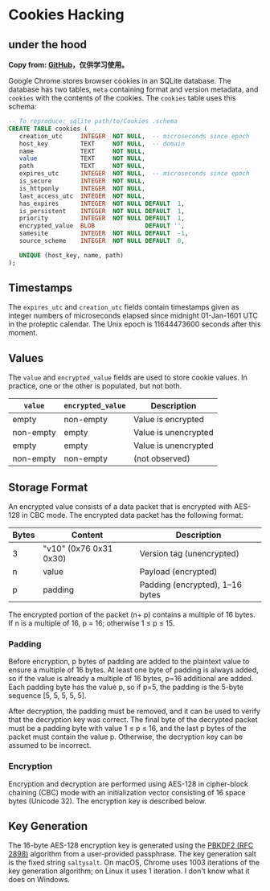 # Cookies Hacking

## under the hood

**Copy from: [GitHub](https://gist.github.com/creachadair/937179894a24571ce9860e2475a2d2ec)，仅供学习使用。**


Google Chrome stores browser cookies in an SQLite database.  The database has two tables, `meta` containing format and version metadata, and `cookies` with the contents of the cookies. The `cookies` table uses this schema:

```sql
-- To reproduce: sqlite path/to/Cookies .schema
CREATE TABLE cookies (
   creation_utc     INTEGER  NOT NULL,  -- microseconds since epoch
   host_key         TEXT     NOT NULL,  -- domain
   name             TEXT     NOT NULL,
   value            TEXT     NOT NULL,
   path             TEXT     NOT NULL,
   expires_utc      INTEGER  NOT NULL,  -- microseconds since epoch
   is_secure        INTEGER  NOT NULL,
   is_httponly      INTEGER  NOT NULL,
   last_access_utc  INTEGER  NOT NULL,
   has_expires      INTEGER  NOT NULL DEFAULT  1,
   is_persistent    INTEGER  NOT NULL DEFAULT  1,
   priority         INTEGER  NOT NULL DEFAULT  1,
   encrypted_value  BLOB              DEFAULT '',
   samesite         INTEGER  NOT NULL DEFAULT  -1,
   source_scheme    INTEGER  NOT NULL DEFAULT  0,

   UNIQUE (host_key, name, path)
);
```

## Timestamps

The `expires_utc` and `creation_utc` fields contain timestamps given as integer numbers of microseconds elapsed since midnight 01-Jan-1601 UTC in the proleptic calendar. The Unix epoch is 11644473600 seconds after this moment.

## Values

The `value` and `encrypted_value` fields are used to store cookie values. In practice, one or the other is populated, but not both.

| `value`   | `encrypted_value` | Description          |
| --------- | ----------------- | -------------------- |
| empty     | non-empty         | Value is encrypted   |
| non-empty | empty             | Value is unencrypted |
| empty     | empty             | Value is unencrypted |
| non-empty | non-empty         | (not observed)       |

## Storage Format

An encrypted value consists of a data packet that is encrypted with AES-128 in CBC mode. The encrypted data packet has the following format:

| Bytes | Content                | Description                     |
| ----- | ---------------------- | ------------------------------- |
| 3     | "v10" (0x76 0x31 0x30) | Version tag (unencrypted)       |
| n     | value                  | Payload (encrypted)             |
| p     | padding                | Padding (encrypted), 1–16 bytes |

The encrypted portion of the packet (n+ p) contains a multiple of 16 bytes. If n is a multiple of 16, p = 16; otherwise 1 ≤ p ≤ 15.

### Padding

Before encryption, p bytes of padding are added to the plaintext value to ensure a multiple of 16 bytes. At least one byte of padding is always added, so if the value is already a multiple of 16 bytes, p=16 additional are added. Each padding byte has the value p, so if p=5, the padding is the 5-byte sequence [5, 5, 5, 5, 5].

After decryption, the padding must be removed, and it can be used to verify that the decryption key was correct. The final byte of the decrypted packet must be a padding byte with value 1 ≤ p ≤ 16, and the last p bytes of the packet must contain the value p. Otherwise, the decryption key can be assumed to be incorrect.

### Encryption

Encryption and decryption are performed using AES-128 in cipher-block chaining (CBC) mode with an initialization vector consisting of 16 space bytes (Unicode 32). The encryption key is described below. 

## Key Generation

The 16-byte AES-128 encryption key is generated using the [PBKDF2 (RFC 2898)](https://tools.ietf.org/html/rfc2898) algorithm from a user-provided passphrase. The key generation salt is the fixed string `saltysalt`. On macOS, Chrome uses 1003 iterations of the key generation algorithm; on Linux it uses 1 iteration. I don't know what it does on Windows.